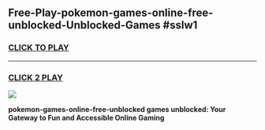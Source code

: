 
## Free-Play-pokemon-games-online-free-unblocked-Unblocked-Games #sslw1
<h3>
<a href="https://news.freeplayer.one?title=pokemon-games-online-free-unblocked&ref=8M">CLICK TO PLAY</a></h3>
<hr>

<h3>
<a href="https://news.freeplayer.one?title=pokemon-games-online-free-unblocked&ref=8M">CLICK 2 PLAY</a>
  
</h3>

<a href="https://news.freeplayer.one?title=pokemon-games-online-free-unblocked&ref=8M"><img src="https://clearcache.store/games.png"></a>


**pokemon-games-online-free-unblocked games unblocked: Your Gateway to Fun and Accessible Online Gaming**
